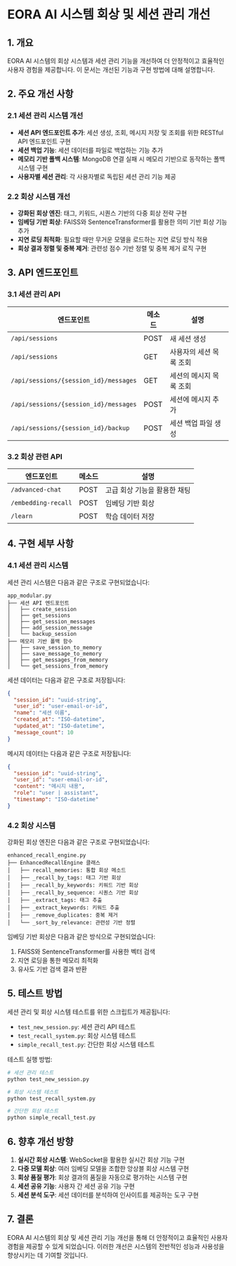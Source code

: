 # EORA AI 시스템 회상 및 세션 관리 개선

## 1. 개요

EORA AI 시스템의 회상 시스템과 세션 관리 기능을 개선하여 더 안정적이고 효율적인 사용자 경험을 제공합니다. 이 문서는 개선된 기능과 구현 방법에 대해 설명합니다.

## 2. 주요 개선 사항

### 2.1 세션 관리 시스템 개선

- **세션 API 엔드포인트 추가**: 세션 생성, 조회, 메시지 저장 및 조회를 위한 RESTful API 엔드포인트 구현
- **세션 백업 기능**: 세션 데이터를 파일로 백업하는 기능 추가
- **메모리 기반 폴백 시스템**: MongoDB 연결 실패 시 메모리 기반으로 동작하는 폴백 시스템 구현
- **사용자별 세션 관리**: 각 사용자별로 독립된 세션 관리 기능 제공

### 2.2 회상 시스템 개선

- **강화된 회상 엔진**: 태그, 키워드, 시퀀스 기반의 다중 회상 전략 구현
- **임베딩 기반 회상**: FAISS와 SentenceTransformer를 활용한 의미 기반 회상 기능 추가
- **지연 로딩 최적화**: 필요할 때만 무거운 모델을 로드하는 지연 로딩 방식 적용
- **회상 결과 정렬 및 중복 제거**: 관련성 점수 기반 정렬 및 중복 제거 로직 구현

## 3. API 엔드포인트

### 3.1 세션 관리 API

| 엔드포인트 | 메소드 | 설명 |
|------------|--------|------|
| `/api/sessions` | POST | 새 세션 생성 |
| `/api/sessions` | GET | 사용자의 세션 목록 조회 |
| `/api/sessions/{session_id}/messages` | GET | 세션의 메시지 목록 조회 |
| `/api/sessions/{session_id}/messages` | POST | 세션에 메시지 추가 |
| `/api/sessions/{session_id}/backup` | POST | 세션 백업 파일 생성 |

### 3.2 회상 관련 API

| 엔드포인트 | 메소드 | 설명 |
|------------|--------|------|
| `/advanced-chat` | POST | 고급 회상 기능을 활용한 채팅 |
| `/embedding-recall` | POST | 임베딩 기반 회상 |
| `/learn` | POST | 학습 데이터 저장 |

## 4. 구현 세부 사항

### 4.1 세션 관리 시스템

세션 관리 시스템은 다음과 같은 구조로 구현되었습니다:

```
app_modular.py
├── 세션 API 엔드포인트
│   ├── create_session
│   ├── get_sessions
│   ├── get_session_messages
│   ├── add_session_message
│   └── backup_session
├── 메모리 기반 폴백 함수
│   ├── save_session_to_memory
│   ├── save_message_to_memory
│   ├── get_messages_from_memory
│   └── get_sessions_from_memory
```

세션 데이터는 다음과 같은 구조로 저장됩니다:

```json
{
  "session_id": "uuid-string",
  "user_id": "user-email-or-id",
  "name": "세션 이름",
  "created_at": "ISO-datetime",
  "updated_at": "ISO-datetime",
  "message_count": 10
}
```

메시지 데이터는 다음과 같은 구조로 저장됩니다:

```json
{
  "session_id": "uuid-string",
  "user_id": "user-email-or-id",
  "content": "메시지 내용",
  "role": "user | assistant",
  "timestamp": "ISO-datetime"
}
```

### 4.2 회상 시스템

강화된 회상 엔진은 다음과 같은 구조로 구현되었습니다:

```
enhanced_recall_engine.py
├── EnhancedRecallEngine 클래스
│   ├── recall_memories: 통합 회상 메소드
│   ├── _recall_by_tags: 태그 기반 회상
│   ├── _recall_by_keywords: 키워드 기반 회상
│   ├── _recall_by_sequence: 시퀀스 기반 회상
│   ├── _extract_tags: 태그 추출
│   ├── _extract_keywords: 키워드 추출
│   ├── _remove_duplicates: 중복 제거
│   └── _sort_by_relevance: 관련성 기반 정렬
```

임베딩 기반 회상은 다음과 같은 방식으로 구현되었습니다:

1. FAISS와 SentenceTransformer를 사용한 벡터 검색
2. 지연 로딩을 통한 메모리 최적화
3. 유사도 기반 검색 결과 반환

## 5. 테스트 방법

세션 관리 및 회상 시스템 테스트를 위한 스크립트가 제공됩니다:

- `test_new_session.py`: 세션 관리 API 테스트
- `test_recall_system.py`: 회상 시스템 테스트
- `simple_recall_test.py`: 간단한 회상 시스템 테스트

테스트 실행 방법:

```bash
# 세션 관리 테스트
python test_new_session.py

# 회상 시스템 테스트
python test_recall_system.py

# 간단한 회상 테스트
python simple_recall_test.py
```

## 6. 향후 개선 방향

1. **실시간 회상 시스템**: WebSocket을 활용한 실시간 회상 기능 구현
2. **다중 모델 회상**: 여러 임베딩 모델을 조합한 앙상블 회상 시스템 구현
3. **회상 품질 평가**: 회상 결과의 품질을 자동으로 평가하는 시스템 구현
4. **세션 공유 기능**: 사용자 간 세션 공유 기능 구현
5. **세션 분석 도구**: 세션 데이터를 분석하여 인사이트를 제공하는 도구 구현

## 7. 결론

EORA AI 시스템의 회상 및 세션 관리 기능 개선을 통해 더 안정적이고 효율적인 사용자 경험을 제공할 수 있게 되었습니다. 이러한 개선은 시스템의 전반적인 성능과 사용성을 향상시키는 데 기여할 것입니다. 